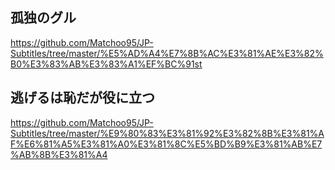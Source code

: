 ## 孤独のグル
https://github.com/Matchoo95/JP-Subtitles/tree/master/%E5%AD%A4%E7%8B%AC%E3%81%AE%E3%82%B0%E3%83%AB%E3%83%A1%EF%BC%91st

## 逃げるは恥だが役に立つ
https://github.com/Matchoo95/JP-Subtitles/tree/master/%E9%80%83%E3%81%92%E3%82%8B%E3%81%AF%E6%81%A5%E3%81%A0%E3%81%8C%E5%BD%B9%E3%81%AB%E7%AB%8B%E3%81%A4